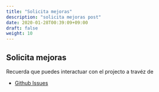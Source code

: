 ```yaml
---
title: "Solicita mejoras"
description: "solicita mejoras post"
date: 2020-01-28T00:39:09+09:00
draft: false
weight: 10
---
```


## Solicita mejoras

Recuerda que puedes interactuar con el projecto a travéz de

- [Github Issues](https://github.com/project-openubl/xml-builder/issues)
